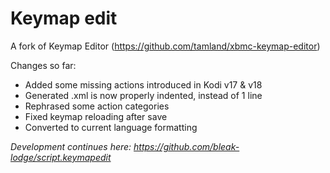 # Keymap edit
A fork of Keymap Editor (https://github.com/tamland/xbmc-keymap-editor)

Changes so far:
- Added some missing actions introduced in Kodi v17 & v18
- Generated .xml is now properly indented, instead of 1 line
- Rephrased some action categories
- Fixed keymap reloading after save
- Converted to current language formatting


*Development continues here: https://github.com/bleak-lodge/script.keymapedit*
